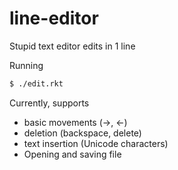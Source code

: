 # line-editor
Stupid text editor edits in 1 line

Running
``` sh
$ ./edit.rkt
```

Currently, supports 
- basic movements (->, <-)
- deletion (backspace, delete)
- text insertion (Unicode characters)
- Opening and saving file
